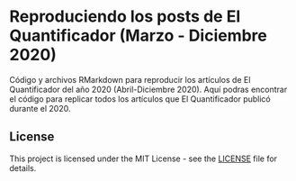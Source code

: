 # Reproduciendo los posts de El Quantificador (Marzo - Diciembre 2020)

Código y archivos RMarkdown para reproducir los artículos de El Quantificador del año 2020 (Abril-Diciembre 2020). Aquí podras encontrar el código para replicar todos los artículos que El Quantificador publicó durante el 2020.

## License

This project is licensed under the MIT License - see the [LICENSE](LICENSE) file for details.
